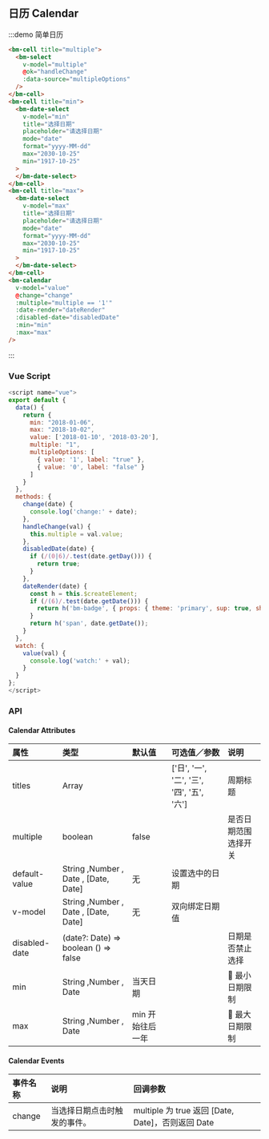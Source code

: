 ## 日历 Calendar

:::demo 简单日历

```html
<bm-cell title="multiple">
  <bm-select
    v-model="multiple"
    @ok="handleChange"
    :data-source="multipleOptions"
  />
</bm-cell>
<bm-cell title="min">
  <bm-date-select
    v-model="min"
    title="选择日期"
    placeholder="请选择日期"
    mode="date"
    format="yyyy-MM-dd"
    max="2030-10-25"
    min="1917-10-25"
  >
  </bm-date-select>
</bm-cell>
<bm-cell title="max">
  <bm-date-select
    v-model="max"
    title="选择日期"
    placeholder="请选择日期"
    mode="date"
    format="yyyy-MM-dd"
    max="2030-10-25"
    min="1917-10-25"
  >
  </bm-date-select>
</bm-cell>
<bm-calendar
  v-model="value"
  @change="change"
  :multiple="multiple == '1'"
  :date-render="dateRender"
  :disabled-date="disabledDate"
  :min="min"
  :max="max"
/>
```

:::

### Vue Script

```javascript
<script name="vue">
export default {
  data() {
    return {
      min: "2018-01-06",
      max: "2018-10-02",
      value: ['2018-01-10', '2018-03-20'],
      multiple: "1",
      multipleOptions: [
        { value: '1', label: "true" },
        { value: '0', label: "false" }
      ]
    }
  },
  methods: {
    change(date) {
      console.log('change:' + date);
    },
    handleChange(val) {
      this.multiple = val.value;
    },
    disabledDate(date) {
      if (/(0|6)/.test(date.getDay())) {
        return true;
      }
    },
    dateRender(date) {
      const h = this.$createElement;
      if (/(6)/.test(date.getDate())) {
        return h('bm-badge', { props: { theme: 'primary', sup: true, shape: 'dot' }}, date.getDate());
      }
      return h('span', date.getDate());
    }
  },
  watch: {
    value(val) {
      console.log('watch:' + val);
    }
  }
};
</script>
```

### API

#### Calendar Attributes

| 属性          | 类型                                 | 默认值           | 可选值／参数                               | 说明                 |
| :------------ | :----------------------------------- | :--------------- | :----------------------------------------- | :------------------- |
| titles        | Array                                |                  | ['日', '一', '二', '三', '四', '五', '六'] | 周期标题             |
| multiple      | boolean                              | false            |                                            | 是否日期范围选择开关 |
| default-value | String ,Number , Date , [Date, Date] | 无               | 设置选中的日期                             |
| v-model       | String ,Number , Date , [Date, Date] | 无               | 双向绑定日期值                             |
| disabled-date  | (date?: Date) => boolean () => false |                  |                                            | 日期是否禁止选择     |
| min           | String ,Number , Date                | 当天日期         |                                            |  最小日期限制        |
| max           | String ,Number , Date                | min 开始往后一年 |                                            |  最大日期限制        |

#### Calendar Events

| 事件名称 | 说明                         | 回调参数                                          |
| :------- | :--------------------------- | :------------------------------------------------ |
| change   | 当选择日期点击时触发的事件。 | multiple 为 true 返回 [Date, Date]，否则返回 Date |
